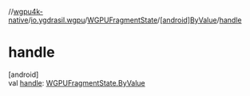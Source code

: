 //[wgpu4k-native](../../../../index.md)/[io.ygdrasil.wgpu](../../index.md)/[WGPUFragmentState](../index.md)/[[android]ByValue](index.md)/[handle](handle.md)

# handle

[android]\
val [handle](handle.md): [WGPUFragmentState.ByValue](../../../io.ygdrasil.wgpu.android/-w-g-p-u-fragment-state/-by-value/index.md)